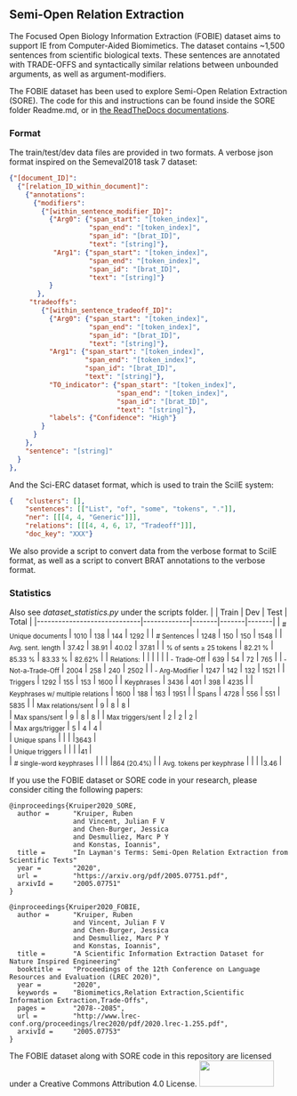 Semi-Open Relation Extraction
--

The Focused Open Biology Information Extraction (FOBIE) dataset aims to support IE from  Computer-Aided Biomimetics. 
The dataset contains ~1,500 sentences from scientific biological texts. These sentences are annotated with TRADE-OFFS 
and syntactically similar relations between unbounded arguments, as well as argument-modifiers. 

The FOBIE dataset has been used to explore Semi-Open Relation Extraction (SORE). The code for this and instructions can 
be found inside the SORE folder Readme.md, or in [the ReadTheDocs documentations](https://sore-documentation.readthedocs.io/en/latest/).

### Format
The train/test/dev data files are provided in two formats. A verbose json format inspired on the Semeval2018 task 7 dataset:

```json
{"[document_ID]":
  {"[relation_ID_within_document]":
    {"annotations":
      {"modifiers":
        {"[within_sentence_modifier_ID]":
          {"Arg0": {"span_start": "[token_index]",
                    "span_end": "[token_index]",
                    "span_id": "[brat_ID]",
                    "text": "[string]"},
           "Arg1": {"span_start": "[token_index]",
                    "span_end": "[token_index]",
                    "span_id": "[brat_ID]",
                    "text": "[string]"}
          }
       },
     "tradeoffs":
        {"[within_sentence_tradeoff_ID]":
          {"Arg0": {"span_start": "[token_index]",
                    "span_end": "[token_index]",
                    "span_id": "[brat_ID]",  
                    "text": "[string]"},
          "Arg1": {"span_start": "[token_index]",
                   "span_end": "[token_index]",
                   "span_id": "[brat_ID]",  
                   "text": "[string]"},           
          "TO_indicator": {"span_start": "[token_index]",
                           "span_end": "[token_index]",
                           "span_id": "[brat_ID]",  
                           "text": "[string]"},
          "labels": {"Confidence": "High"}
        }
      }
    },
    "sentence": "[string]"
  }
},
```

And the Sci-ERC dataset format, which is used to train the SciIE system:
```json
{   "clusters": [],
    "sentences": [["List", "of", "some", "tokens", "."]],
    "ner": [[[4, 4, "Generic"]]],
    "relations": [[[4, 4, 6, 17, "Tradeoff"]]],
    "doc_key": "XXX"}
```

We also provide a script to convert data from the verbose format to SciIE format, as well as a script to convert BRAT annotations to the verbose format.

### Statistics
Also see _dataset_statistics.py_ under the scripts folder.
|                             |  Train | Dev   | Test  | Total |
|-----------------------------|-------------|-------|-------|-------|
| <sub># Unique documents </sub>         | <sub>1010</sub>        | <sub>138</sub>   | <sub>144</sub>   | <sub>1292</sub>  |
| <sub># Sentences</sub>                 | <sub>1248</sub>        | <sub>150</sub>   | <sub>150</sub>   | <sub>1548</sub>  |
| <sub>Avg. sent. length</sub>           | <sub>37.42</sub>       | <sub>38.91</sub> | <sub>40.02</sub> | <sub>37.81</sub> |
| <sub>% of sents ≥ 25 tokens</sub>      | <sub>82.21 %</sub>       | <sub>85.33 %</sub> | <sub>83.33 %</sub> | <sub>82.62%</sub> |
| <sub>Relations:</sub>                  |             |       |       |       |
|<sub> - Trade-Off</sub>                 | <sub>639</sub>         | <sub>54</sub>    | <sub>72</sub>    | <sub>765</sub>   |
|<sub> - Not-a-Trade-Off</sub>           | <sub>2004</sub>        | <sub>258</sub>   | <sub>240</sub>   | <sub>2502</sub>  |
|<sub> - Arg-Modifier</sub>              | <sub>1247</sub>        | <sub>142</sub>   | <sub>132</sub>   | <sub>1521</sub>  |
| <sub>Triggers</sub>                    | <sub>1292</sub>        | <sub>155</sub>   | <sub>153</sub>   | <sub>1600</sub>  |
| <sub>Keyphrases</sub>                   | <sub>3436</sub>        | <sub>401</sub>   | <sub>398</sub>   | <sub>4235</sub>  |
| <sub>Keyphrases w/ multiple relations</sub> | <sub>1600</sub>        | <sub>188</sub>   | <sub>163</sub>   | <sub>1951</sub> |
| <sub>Spans</sub>                       | <sub>4728</sub>        | <sub>556</sub>   | <sub>551</sub>   | <sub>5835</sub>  |
| <sub>Max relations/sent</sub>           | <sub>9 </sub> | <sub>8 </sub> | <sub>8 </sub> |         
| <sub>Max spans/sent</sub>              | <sub>9</sub>  | <sub>8 </sub> | <sub>8 </sub> |
| <sub>Max triggers/sent</sub>           | <sub>2 </sub> | <sub>2 </sub> | <sub>2 </sub> |         
| <sub>Max args/trigger</sub>           | <sub>5 </sub> | <sub>4 </sub> | <sub>4 </sub> |         
| <sub>Unique spans</sub>                | |       |       |<sub>3643</sub>   |      
| <sub>Unique triggers</sub>             | |       |       |<sub>41 </sub>    |             
| <sub># single-word keyphrases</sub>     | |       |       |<sub>864 (20.4%) </sub>|
| <sub>Avg. tokens per keyphrase</sub>    | |       |       |<sub>3.46 </sub>     |   


If you use the FOBIE dataset or SORE code in your research, please consider citing the following papers:
```
@inproceedings{Kruiper2020_SORE,
  author =      "Kruiper, Ruben
                and Vincent, Julian F V
                and Chen-Burger, Jessica
                and Desmulliez, Marc P Y
                and Konstas, Ioannis",
  title =       "In Layman's Terms: Semi-Open Relation Extraction from Scientific Texts"
  year =        "2020",
  url =         "https://arxiv.org/pdf/2005.07751.pdf",
  arxivId =     "2005.07751"
}
```

```
@inproceedings{Kruiper2020_FOBIE,
  author =      "Kruiper, Ruben
                and Vincent, Julian F V
                and Chen-Burger, Jessica
                and Desmulliez, Marc P Y
                and Konstas, Ioannis",
  title =       "A Scientific Information Extraction Dataset for Nature Inspired Engineering"
  booktitle =   "Proceedings of the 12th Conference on Language Resources and Evaluation (LREC 2020)",
  year =        "2020",
  keywords =    "Biomimetics,Relation Extraction,Scientific Information Extraction,Trade-Offs",
  pages =       "2078--2085",
  url =         "http://www.lrec-conf.org/proceedings/lrec2020/pdf/2020.lrec-1.255.pdf",
  arxivId =     "2005.07753"
}
```

The FOBIE dataset along with SORE code in this repository are licensed under a Creative Commons Attribution 4.0 License.
<img src="https://mirrors.creativecommons.org/presskit/buttons/88x31/png/by-sa.png" width="134" height="47">
